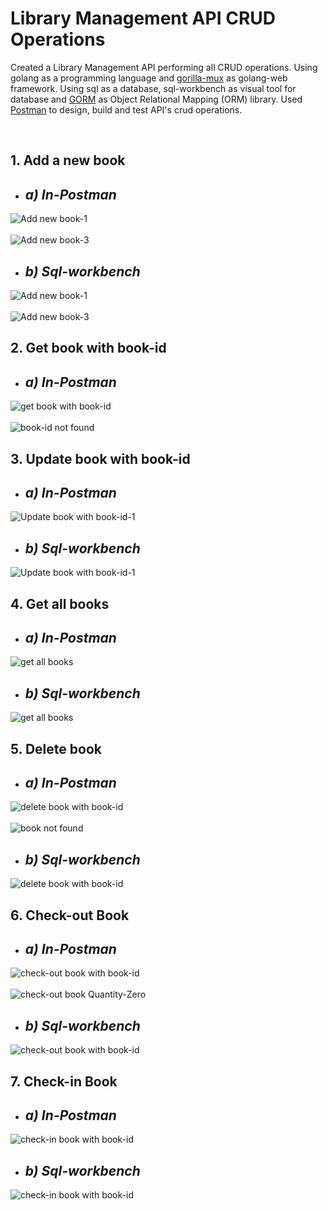 # **Library Management API CRUD Operations**
Created a Library Management API performing all CRUD operations. Using golang as a programming language and [gorilla-mux](https://github.com/gorilla/mux) as golang-web framework. Using sql as a database, sql-workbench as visual tool for database and [GORM](https://gorm.io/docs/index.html) as Object Relational Mapping (ORM) library. Used [Postman](https://www.postman.com/) to design, build and test API's crud operations.

</br>

## **1. Add a new book**

- ## *a) In-Postman*
![Add new book-1](./screenshots/Add%20a%20new%20book%20-%20Postman.png)</br></br>
![Add new book-3](./screenshots/Add%20a%20new%20book-3-Postman.png)

- ## *b) Sql-workbench*
![Add new book-1](./screenshots/Add%20a%20new%20book-Sql.png)</br></br>
![Add new book-3](./screenshots/Add%20a%20new%20book-3-Sql.png)

## **2. Get book with book-id**

- ## *a) In-Postman*
![get book with book-id](./screenshots/Get-a-book-by-id-1-Postman.png)</br></br>
![book-id not found](./screenshots/Get-a-book-by-id-Not-Found-Postman.png)

## **3. Update book with book-id**

- ## *a) In-Postman*
![Update book with book-id-1](./screenshots/update-book-with-bookId-1-Postman.png)

- ## *b) Sql-workbench*
![Update book with book-id-1](./screenshots/update-book-with-bookId-1-Sql.png)


## **4. Get all books**

- ## *a) In-Postman*
![get all books](./screenshots/GetAllBooks-1-Postman.png)

- ## *b) Sql-workbench*
![get all books](./screenshots/GetAllBooks-1-Sql.png)


## **5. Delete book**

- ## *a) In-Postman*
![delete book with book-id](./screenshots/delete-bookBy-Id-1-Postman.png)</br></br>
![book not found](./screenshots/delete-bookBy-Id-NotFound-Postman.png)

- ## *b) Sql-workbench*
![delete book with book-id](./screenshots/delete-bookBy-Id-1-Sql.png)


## **6. Check-out Book**

- ## *a) In-Postman*
![check-out book with book-id](./screenshots/check-out-book-1-Postman.png)</br></br>
![check-out book Quantity-Zero](./screenshots/check-out-book-QuantityZero-Postman.png)

- ## *b) Sql-workbench*
![check-out book with book-id](./screenshots/check-out-book-1-Sql.png)

## **7. Check-in Book**

- ## *a) In-Postman*
![check-in book with book-id](./screenshots/check-in-book-1-Postman.png)

- ## *b) Sql-workbench*
![check-in book with book-id](./screenshots/check-in-book-1-Sql.png)



